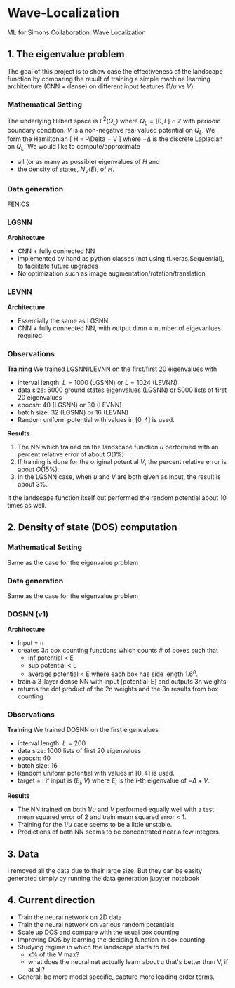 # Wave-Localization
ML for Simons Collaboration: Wave Localization

## 1. The eigenvalue problem
The goal of this project is to show case the effectiveness of the landscape function by comparing the result of training a simple machine learning architecture (CNN + dense) on different input features ($1/u$ vs $V$).

### Mathematical Setting
The underlying Hilbert space is $L^2(Q_L)$ where $Q_L = [0, L] \cap \mathbb{Z}$ with periodic boundary condition. $V$ is a non-negative real valued potential on $Q_L$. We form the Hamiltonian
\[
	H = -\Delta + V
\]
where $-\Delta$ is the discrete Laplacian on $Q_L$. We would like to compute/approximate
- all (or as many as possible) eigenvalues of $H$ and
- the density of states, $N_V(E)$, of $H$.

### Data generation
FENICS

### LGSNN
<b>Architecture</b>
- CNN + fully connected NN
- implemented by hand as python classes (not using tf.keras.Sequential), to facilitate future upgrades
- No optimization such as image augmentation/rotation/translation

### LEVNN
<b>Architecture</b>
- Essentially the same as LGSNN
- CNN + fully connected NN, with output dimn = number of eigevanlues required


### Observations
<b>Training</b>
We trained LGSNN/LEVNN on the first/first 20 eigenvalues with 
- interval length: $L= 1000$ (LGSNN) or $L=1024$ (LEVNN)
- data size: 6000 ground states eigenvalues (LGSNN) or 5000 lists of first 20 eigenvalues
- epocsh: 40 (LGSNN) or 30 (LEVNN)
- batch size: 32 (LGSNN) or 16 (LEVNN)
- Random uniform potential with values in $[0,4]$ is used.

<b>Results</b>
1. The NN which trained on the landscape function $u$ performed with an percent relative error of about $O(1\%)$
2. If training is done for the original potential $V$, the percent relative error is about $O(15 \%)$.
3. In the LGSNN case, when $u$ and $V$ are both given as input, the result is about 3%.

It the landscape function itself out performed the random potential about 10 times as well. 


## 2. Density of state (DOS) computation
### Mathematical Setting
Same as the case for the eigenvalue problem

### Data generation
Same as the case for the eigenvalue problem

### DOSNN (v1)
<b>Architecture</b>
- Input = n
- creates $3n$ box counting functions which counts # of boxes such that
	- inf potential < E
	- sup potential < E
	- average potential < E
where each box has side length $1.6^n$.
- train a 3-layer dense NN with input [potential-E] and outputs 3n weights
- returns the dot product of the 2n weights and the 3n results from box counting


### Observations
<b>Training</b>
We trained DOSNN on the first eigenvalues
- interval length: $L=200$
- data size: 1000 lists of first 20 eigenvalues
- epocsh: 40 
- batch size: 16
- Random uniform potential with values in $[0,4]$ is used.
- target = i if input is $(E_i, V)$ where $E_i$ is the i-th eigenvalue of $-\Delta+V$.

<b>Results</b>
- The NN trained on both $1/u$ and $V$ performed equally well with a test mean squared error of 2 and train mean squared error < 1. 
- Training for the $1/u$ case seems to be a little unstable.
- Predictions of both NN seems to be concentrated near a few integers.

## 3. Data
I removed all the data due to their large size. But they can be easity generated simply by running the data generation jupyter notebook


## 4. Current direction
- Train the neural network on 2D data
- Train the neural network on various random potentials
- Scale up DOS and compare with the usual box counting
- Improving DOS by learning the deciding function in box counting
- Studying regime in which the landscape starts to fail
	- x% of the V max?
	- what does the neural net actually learn about u that's better than V, if at all?
- General: be more model specific, capture more leading order terms.



